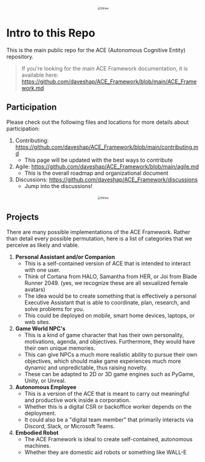 <div alt style="text-align: center; transform: scale(.5);">
<picture>
<source media="(prefers-color-scheme: dark)" srcset="https://raw.githubusercontent.com/daveshap/ACE_Framework/main/images/banner.jpg" />
<img alt="tldraw" src="https://raw.githubusercontent.com/daveshap/ACE_Framework/main/images/banner.jpg" />
</picture>
</div>

# Intro to this Repo

This is the main public repo for the ACE (Autonomous Cognitive Entity) repository.

> If you're looking for the main ACE Framework documentation, it is available here: https://github.com/daveshap/ACE_Framework/blob/main/ACE_Framework.md

## Participation

Please check out the following files and locations for more details about participation:

1. Contributing: https://github.com/daveshap/ACE_Framework/blob/main/contributing.md
   - This page will be updated with the best ways to contribute
2. Agile: https://github.com/daveshap/ACE_Framework/blob/main/agile.md
   - This is the overall roadmap and organizational document
3. Discussions: https://github.com/daveshap/ACE_Framework/discussions
   - Jump into the discussions! 

<div alt style="text-align: center; transform: scale(.5);">
<picture>
<source media="(prefers-color-scheme: dark)" srcset="https://raw.githubusercontent.com/daveshap/ACE_Framework/main/images/ACE%20Framework%20Overall%20Architecture.png" />
<img alt="tldraw" src="https://raw.githubusercontent.com/daveshap/ACE_Framework/main/images/ACE%20Framework%20Overall%20Architecture.png" />
</picture>
</div>

## Projects

There are many possible implementations of the ACE Framework. Rather than detail every possible permutation, here is a list of categories that we perceive as likely and viable.

1. **Personal Assistant and/or Companion**
   - This is a self-contained version of ACE that is intended to interact with one user. 
   - Think of Cortana from HALO, Samantha from HER, or Joi from Blade Runner 2049. (yes, we recognize these are all sexualized female avatars)
   - The idea would be to create something that is effectively a personal Executive Assistant that is able to coordinate, plan, research, and solve problems for you.
   - This could be deployed on mobile, smart home devices, laptops, or web sites.
2. **Game World NPC's**
   - This is a kind of game character that has their own personality, motivations, agenda, and objectives. Furthermore, they would have their own unique memories.
   - This can give NPCs a much more realistic ability to pursue their own objectives, which should make game experiences much more dynamic and unpredictable, thus raising novelty.
   - These can be adapted to 2D or 3D game engines such as PyGame, Unity, or Unreal.
3. **Autonomous Employee**
   - This is a version of the ACE that is meant to carry out meaningful and productive work inside a corporation.
   - Whether this is a digital CSR or backoffice worker depends on the deployment.
   - It could also be a "digital team member" that primarily interacts via Discord, Slack, or Microsoft Teams.
4. **Embodied Robot**
   - The ACE Framework is ideal to create self-contained, autonomous machines.
   - Whether they are domestic aid robots or something like WALL-E
